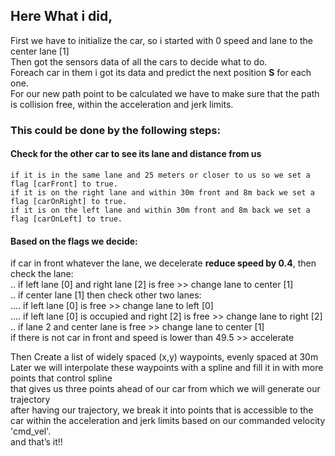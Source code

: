 ## Here What i did,
First we have to initialize the car, so i started with 0 speed and lane to the center lane [1]<br>
Then got the sensors data of all the cars to decide what to do.<br>
Foreach car in them i got its data and predict the next position **S** for each one.<br>
For our new path point to be calculated we have to make sure that the path is collision free, within the acceleration and jerk limits.

### This could be done by the following steps:
#### Check for the other car to see its lane and distance from us<br>
`if it is in the same lane and 25 meters or closer to us so we set a flag [carFront] to true.`<br>
`if it is on the right lane and within 30m front and 8m back we set a flag [carOnRight] to true.`<br>
`if it is on the left lane and within 30m front and 8m back we set a flag [carOnLeft] to true.`<br>

#### Based on the flags we decide:
if car in front whatever the lane, we decelerate **reduce speed by 0.4**, then check the lane:<br>
.. if left lane [0] and right lane [2] is free >> change lane to center [1]<br>
.. if center lane [1] then check other two lanes:<br>
.... if left lane [0] is free >> change lane to left [0]<br>
.... if left lane [0] is occupied and right [2] is free >> change lane to right [2] <br>
.. if lane 2 and center lane is free >> change lane to center [1]<br>
if there is not car in front and speed is lower than 49.5 >> accelerate<br>

Then Create a list of widely spaced (x,y) waypoints, evenly spaced at 30m Later we will interpolate these waypoints with a spline and fill it in with more points that control spline<br>
that gives us three points ahead of our car from which we will generate our trajectory<br>
after having our trajectory, we break it into points that is accessible to the car within the acceleration and jerk limits based on our commanded velocity 'cmd_vel'.<br>
and that’s it!!
